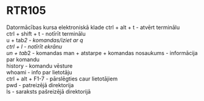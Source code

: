 # RTR105
Datormācības kursa elektroniskā klade
ctrl + alt + t - atvērt terminālu  
ctrl + shift + t - notīrīt terminālu  
u + tab*2 - komandas/iziet ar q  
ctrl + l - notīrīt ekrānu  
un + tab*2 - komandas
man + atstarpe + komandas nosaukums - informācija par komandu  
history - komandu vēsture  
whoami - info par lietotāju  
ctrl + alt + F1-7 - pārslēgties caur lietotājiem  
pwd - patreizējā direktorija  
ls - saraksts pašreizējā direktorijā
